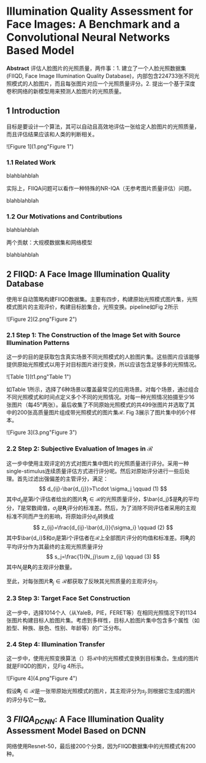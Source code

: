 # Illumination Quality Assessment for Face Images: A Benchmark and a Convolutional Neural Networks Based Model

**Abstract** 评估人脸图片的光照质量，两件事：1. 建立了一个人脸光照数据集(FIIQD, Face Image Illumination Quality Database)，内部包含224733张不同光照模式的人脸图片，而且每张图片对应一个光照质量评分。2. 提出一个基于深度卷积网络的新模型用来预测人脸图片的光照质量。



## 1 Introduction

目标是要设计一个算法，其可以自动且高效地评估一张给定人脸图片的光照质量，而且评估结果应该和人类的判断相关。

![Figure 1](1.png"Figure 1")



### 1.1 Related Work

blahblahblah

实际上，FIIQA问题可以看作一种特殊的NR-IQA（无参考图片质量评估）问题。

blahblahblah



### 1.2 Our Motivations and Contributions

blahblahblah

两个贡献：大规模数据集和网络模型

blahblahblah



## 2 FIIQD: A Face Image Illumination Quality Database

使用半自动策略构建FIIQD数据集。主要有四步，构建原始光照模式图片集，光照模式图片的主观评价，构建目标脸集合，光照变换。pipeline如Fig 2所示

![Figure 2](2.png"Figure 2")



### 2.1 Step 1: The Construction of the Image Set with Source Illumination Patterns

这一步的目的是获取包含真实场景不同光照模式的人脸图片集。这些图片应该能够提供原始光照模式以用于对目标图片进行变换，所以应该包含足够多的光照情况。

![Table 1](t1.png"Table 1")

如Table 1所示，选择了6种场景以覆盖最常见的应用场景。对每个场景，通过组合不同光照模式和时间点定义多个不同的光照情况。对每一种光照情况拍摄至少16张图片（每45°两张）。最后收集了不同原始光照模式的共499张图片并选取了其中的200张高质量图片组成带光照模式的图片集$\mathcal{R}$. Fig 3展示了图片集中的6个样本。

![Figure 3](3.png"Figure 3")

### 2.2 Step 2: Subjective Evaluation of Images in $\mathcal{R}$

这一步中使用主观评定的方式对图片集中图片的光照质量进行评分。采用一种single-stimulus连续质量评估方式进行评分呢。然后对原始评分进行一些后处理。首先过滤出强偏差的主管评分，满足：
$$
d_{ij}-\bar{d_{j}}>T\cdot \sigma_j \qquad (1)
$$
其中$d_{ij}$是第$i$个评估者给出的图片$\textbf{R}_j\in \mathcal{R}$的光照质量评分，$\bar{d_j}$是$\textbf{R}_j$的平均分，$T$是常数阈值，$\sigma_j$是$\textbf{R}_j$评分的标准差。然后，为了消除不同评估者采用的主观标准不同而产生的影响，将原始评分$d_{ij}$转换成
$$
z_{ij}=\frac{d_{ij}-\bar{d_i}}{\sigma_i} \qquad (2)
$$
其中$\bar{d_i}$和$\sigma_i$是第$i$个评估者在$\mathcal{R}$上全部图片评分的均值和标准差。将$\textbf{R}_j$的平均评分作为其最终的主观光照质量评分
$$
s_j=\frac{1}{N_j}\sum z_{ij} \qquad (3)
$$
其中$N_j$是$\textbf{R}_j$的主观评分数量。

至此，对每张图片$\textbf{R}_j\in \mathcal{R}$都获取了反映其光照质量的主观评分$s_j$.

### 2.3 Step 3: Target Face Set Construction

这一步中，选择1014个人（从YaleB，PIE，FERET等）在相同光照情况下的1134张图片构建目标人脸图片集。考虑到多样性，目标人脸图片集中包含多个属性（如脸型、种族、肤色、性别、年龄等）的广泛分布。

### 2.4 Step 4: Illumination Transfer

这一步中，使用光照变换算法（<Face Illumination Transfer through Edge-preserving Filters>）将$\mathcal{R}$中的光照模式变换到目标集合。生成的图片就是FIIQD的图片，见Fig 4所示。

![Figure 4](4.png"Figure 4")

假设$\textbf{R}_j\in \mathcal{R}$是一张带原始光照模式的图片，其主观评分为$s_j$.则根据它生成的图片的评分与它一致。



## 3 $FIIQA_{DCNN}$: A Face Illumination Quality Assessment Model Based on DCNN

网络使用Resnet-50，最后接200个分类，因为FIIQD数据集中的光照模式有200种。